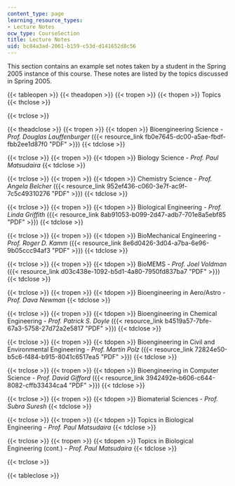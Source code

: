 ```yaml
---
content_type: page
learning_resource_types:
- Lecture Notes
ocw_type: CourseSection
title: Lecture Notes
uid: bc84a3ad-2061-b159-c53d-d141652d8c56
---
```


This section contains an example set notes taken by a student in the Spring 2005 instance of this course. These notes are listed by the topics discussed in Spring 2005.

{{< tableopen >}}
{{< theadopen >}}
{{< tropen >}}
{{< thopen >}}
Topics
{{< thclose >}}

{{< trclose >}}

{{< theadclose >}}
{{< tropen >}}
{{< tdopen >}}
Bioengineering Science - _Prof. Douglas Lauffenburger_ ({{< resource_link fb0e7645-dc00-a5ae-fbdf-fbb2ee1d87f0 "PDF" >}})
{{< tdclose >}}

{{< trclose >}}
{{< tropen >}}
{{< tdopen >}}
Biology Science - _Prof. Paul Matsudaira_
{{< tdclose >}}

{{< trclose >}}
{{< tropen >}}
{{< tdopen >}}
Chemistry Science - _Prof. Angela Belcher_ ({{< resource_link 952ef436-c060-3e7f-ac9f-7c5c49310276 "PDF" >}})
{{< tdclose >}}

{{< trclose >}}
{{< tropen >}}
{{< tdopen >}}
Biological Engineering - _Prof. Linda Griffith_ ({{< resource_link 8ab91053-b099-2d47-adb7-701e8a5ebf85 "PDF" >}})
{{< tdclose >}}

{{< trclose >}}
{{< tropen >}}
{{< tdopen >}}
BioMechanical Engineering - _Prof. Roger D. Kamm_ ({{< resource_link 8e6d0426-3d04-a7ba-6e96-9b05ccc94af3 "PDF" >}})
{{< tdclose >}}

{{< trclose >}}
{{< tropen >}}
{{< tdopen >}}
BioMEMS - _Prof. Joel Voldman_ ({{< resource_link d03c438e-1092-b5d1-4a80-7950fd837ba7 "PDF" >}})
{{< tdclose >}}

{{< trclose >}}
{{< tropen >}}
{{< tdopen >}}
Bioengineering in Aero/Astro - _Prof. Dava Newman_
{{< tdclose >}}

{{< trclose >}}
{{< tropen >}}
{{< tdopen >}}
Bioengineering in Chemical Engineering - _Prof. Patrick S. Doyle_ ({{< resource_link b4519a57-7bfe-67a3-5758-27d72a2e5817 "PDF" >}})
{{< tdclose >}}

{{< trclose >}}
{{< tropen >}}
{{< tdopen >}}
Bioengineering in Civil and Environmental Engineering - _Prof. Martin Polz_ ({{< resource_link 72824e50-b5c6-f484-b915-8041c6517ea5 "PDF" >}})
{{< tdclose >}}

{{< trclose >}}
{{< tropen >}}
{{< tdopen >}}
Bioengineering in Computer Science - _Prof. David Gifford_ ({{< resource_link 3942492e-b606-c644-8082-cffb33434ca4 "PDF" >}})
{{< tdclose >}}

{{< trclose >}}
{{< tropen >}}
{{< tdopen >}}
Biomaterial Sciences - _Prof. Subra Suresh_
{{< tdclose >}}

{{< trclose >}}
{{< tropen >}}
{{< tdopen >}}
Topics in Biological Engineering - _Prof._ _Paul Matsudaira_
{{< tdclose >}}

{{< trclose >}}
{{< tropen >}}
{{< tdopen >}}
Topics in Biological Engineering (cont.) - _Prof. Paul Matsudaira_
{{< tdclose >}}

{{< trclose >}}

{{< tableclose >}}